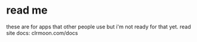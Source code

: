 # read me

these are for apps that other people use but i'm not ready for that yet. read site docs:
clrmoon.com/docs
